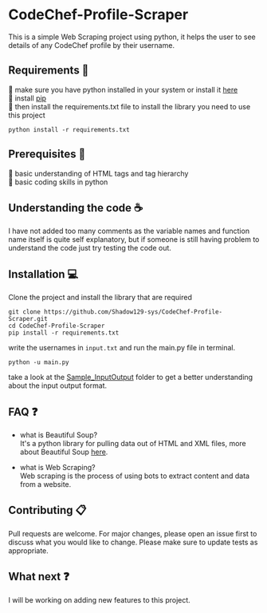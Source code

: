 # CodeChef-Profile-Scraper
This is a simple Web Scraping project using python, it helps the user to see details of any CodeChef profile by their username.

## Requirements 🔧
:small_blue_diamond: make sure you have python installed in your system or install it [here](https://www.python.org/downloads/)<br/>
:small_blue_diamond: install [pip](https://pip.pypa.io/en/stable/)<br/>
:small_blue_diamond: then install the requirements.txt file to install the library you need to use this project<br/>
```terminal
python install -r requirements.txt
```

## Prerequisites 🧠
:small_blue_diamond: basic understanding of HTML tags and tag hierarchy<br/>
:small_blue_diamond: basic coding skills in python

## Understanding the code ☕
I have not added too many comments as the variable names and function name itself is quite self explanatory, but if someone is still having problem to understand the code just try testing the code out.

## Installation 💻
Clone the project and install the library that are required
```terminal
git clone https://github.com/Shadow129-sys/CodeChef-Profile-Scraper.git
cd CodeChef-Profile-Scraper
pip install -r requirements.txt
```
write the usernames in `input.txt` and run the main.py file in terminal.
```terminal
python -u main.py
```
take a look at the [Sample_InputOutput](https://github.com/Shadow129-sys/CodeChef-Profile-Scraper/tree/main/Sample_InputOutput) folder to get a better understanding about the input output format.

## FAQ ❓
- what is Beautiful Soup?<br/>
It's a python library for pulling data out of HTML and XML files, more about Beautiful Soup [here](https://www.crummy.com/software/BeautifulSoup/bs4/doc/).

- what is Web Scraping?<br/>
Web scraping is the process of using bots to extract content and data from a website.

## Contributing :clipboard:
Pull requests are welcome. For major changes, please open an issue first to discuss what you would like to change. Please make sure to update tests as appropriate.

## What next ❓
I will be working on adding new features to this project.
